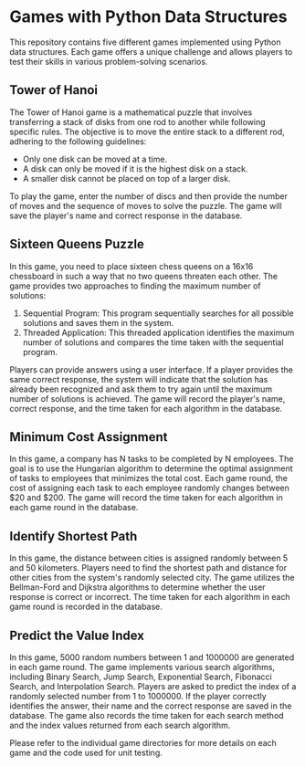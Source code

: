 # Games with Python Data Structures

This repository contains five different games implemented using Python data structures. Each game offers a unique challenge and allows players to test their skills in various problem-solving scenarios.

## Tower of Hanoi

The Tower of Hanoi game is a mathematical puzzle that involves transferring a stack of disks from one rod to another while following specific rules. The objective is to move the entire stack to a different rod, adhering to the following guidelines:

- Only one disk can be moved at a time.
- A disk can only be moved if it is the highest disk on a stack.
- A smaller disk cannot be placed on top of a larger disk.

To play the game, enter the number of discs and then provide the number of moves and the sequence of moves to solve the puzzle. The game will save the player's name and correct response in the database.

## Sixteen Queens Puzzle

In this game, you need to place sixteen chess queens on a 16x16 chessboard in such a way that no two queens threaten each other. The game provides two approaches to finding the maximum number of solutions:

1. Sequential Program: This program sequentially searches for all possible solutions and saves them in the system.
2. Threaded Application: This threaded application identifies the maximum number of solutions and compares the time taken with the sequential program.

Players can provide answers using a user interface. If a player provides the same correct response, the system will indicate that the solution has already been recognized and ask them to try again until the maximum number of solutions is achieved. The game will record the player's name, correct response, and the time taken for each algorithm in the database.

## Minimum Cost Assignment

In this game, a company has N tasks to be completed by N employees. The goal is to use the Hungarian algorithm to determine the optimal assignment of tasks to employees that minimizes the total cost. Each game round, the cost of assigning each task to each employee randomly changes between $20 and $200. The game will record the time taken for each algorithm in each game round in the database.

## Identify Shortest Path

In this game, the distance between cities is assigned randomly between 5 and 50 kilometers. Players need to find the shortest path and distance for other cities from the system's randomly selected city. The game utilizes the Bellman-Ford and Dijkstra algorithms to determine whether the user response is correct or incorrect. The time taken for each algorithm in each game round is recorded in the database.

## Predict the Value Index

In this game, 5000 random numbers between 1 and 1000000 are generated in each game round. The game implements various search algorithms, including Binary Search, Jump Search, Exponential Search, Fibonacci Search, and Interpolation Search. Players are asked to predict the index of a randomly selected number from 1 to 1000000. If the player correctly identifies the answer, their name and the correct response are saved in the database. The game also records the time taken for each search method and the index values returned from each search algorithm.

Please refer to the individual game directories for more details on each game and the code used for unit testing.
